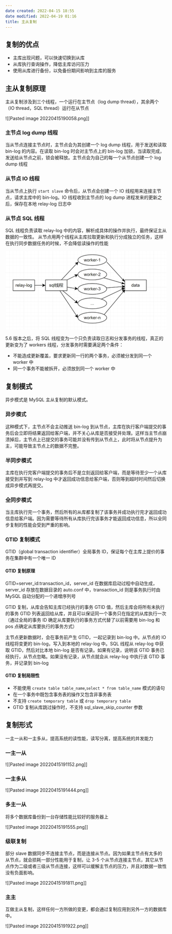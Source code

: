 ```yaml
---
date created: 2022-04-15 18:55
date modified: 2022-04-19 01:16
title: 主从复制
---
```

## 复制的优点
- 主库出现问题，可以快速切换到从库
- 从库执行查询操作，降低主库访问压力
- 使用从库进行备份，以免备份期间影响到主库的服务

## 主从复制原理
主从复制涉及到三个线程，一个运行在主节点（log dump thread），其余两个（IO thread，SQL thread）运行在从节点

![[Pasted image 20220415190058.png]]

### 主节点 log dump 线程
当从节点连接主节点时，主节点会为其创建一个 log dump 线程，用于发送和读取 bin-log 的内容。在读取 bin-log 时会对主节点上的 bin-log 加锁，当读取完成，发送给从节点之前，锁会被释放。主节点会为自己的每一个从节点创建一个 log dump 线程

### 从节点 IO 线程
当从节点上执行 `start slave` 命令后，从节点会创建一个 IO 线程用来连接主节点，请求主库中的 bin-log。IO 线程收到主节点的 log dump 进程发来的更新之后，保存在本地 relay-log 日志中

### 从节点 SQL 线程
SQL 线程负责读取 relay-log 中的内容，解析成具体的操作并执行，最终保证主从数据的一致性。
从节点用两个线程从主库拉取更新和执行分成独立的任务，这样在执行同步数据任务的时候，不会降低读操作的性能

![](attachments/Pasted%20image%2020220419011508.png)

5.6 版本之后，将 SQL 线程变为一个只负责读取日志和分发事务的线程，真正的更新变为了 workers 线程，分发事务时需要满足两个条件：
- 不能造成更新覆盖，要求更新同一行的两个事务，必须被分发到同一个 worker 中
- 同一个事务不能被拆开，必须放到同一个 worker 中

## 复制模式
异步模式是 MySQL 主从复制的默认模式。
### 异步模式
这种模式下，主节点不会主动推送 bin-log 到从节点，主库在执行客户端提交的事务后会立即将结果返回给客户端，并不关心从库是否接受并处理。这样当主节点崩溃掉后，主节点上已提交的事务可能并没有传到从节点上，此时将从节点提升为主，可能导致主节点上的数据不完整。

### 半同步模式
主库在执行完客户端提交的事务后不是立刻返回给客户端，而是等待至少一个从库接受到并写到 relay-log 中才返回成功信息给客户端，否则等到超时时间然后切换成异步模式再提交。

### 全同步模式
当主库执行完一个事务，然后所有的从库都复制了该事务并成功执行完才返回成功信息给客户端。因为需要等待所有从库执行完该事务才能返回成功信息，所以全同步复制的性能会受到严重的影响。

### GTID 复制模式
GTID（global transaction identifier）全局事务 ID，保证每个在主库上提价的事务在集群中有一个唯一 ID

#### GTID 复制原理
GTID=server_id:transaction_id，server_id 在数据库启动过程中自动生成，server_id 存放在数据目录的 auto.conf 中，transaction_id 则是事务执行时由 MySQL 自动分配的一个递增序列号

GTID 复制，从库会告知主库已经执行的事务 GTID 值，然后主库会将所有未执行的事务 GTID 列表返回给从库，并且可以保证同一个事务只在指定的从库执行一次（通过全局的事务 ID 确定从库要执行的事务方式代替了以前需要用 bin-log 和 pos 点确定从库要执行的事务方式）

主节点更新数据时，会在事务前产生 GTID，一起记录到 bin-log 中。从节点的 IO 线程将变更的 bin-log，写入到本地的 relay-log 中。SQL 线程从 relay-log 中获取 GTID，然后对比本地 bin-log 是否有记录。如果有记录，说明该 GTID 事务已经执行，从节点忽略。如果没有记录，从节点就会从 relay-log 中执行该 GTID 事务，并记录到 bin-log

#### GTID 复制局限性
- 不能使用 `create table table_name`,`select * from table_name` 模式的语句
- 在一个事务中既包含事务表的操作又包含非事务表
- 不支持 `create temporary table` 或 `drop temporary table`
- GTID 复制从库跳过操作时，不支持 sql_slave_skip_counter 参数


## 复制形式
一主一从和一主多从，提高系统的读性能，读写分离，提高系统的并发能力
### 一主一从
![[Pasted image 20220415191152.png]]

### 一主多从
![[Pasted image 20220415191444.png]]


### 多主一从
将多个数据库备份到一台存储性能比较好的服务器上

![[Pasted image 20220415191555.png]]

### 级联复制
部分 slave 数据同步不连接主节点，而是连接从节点。因为如果主节点有太多的从节点，就会损耗一部分性能用于复制，让 3-5 个从节点连接主节点，其它从节点作为二级或者三级从节点连接，这样可以缓解主节点的压力，并且对数据一致性没有负面影响。

![[Pasted image 20220415191811.png]]

### 主主
互做主从复制，这样任何一方所做的变更，都会通过复制应用到另外一方的数据库中。

![[Pasted image 20220415191922.png]]